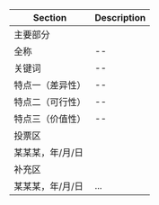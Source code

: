 Section | Description |
------------ | -------------
主要部分 |
全称 | --
关键词 | --
特点一（差异性） | --
特点二（可行性） | --
特点三（价值性） | --
投票区 |
某某某，年/月/日 |
补充区 | 
某某某，年/月/日 | ...